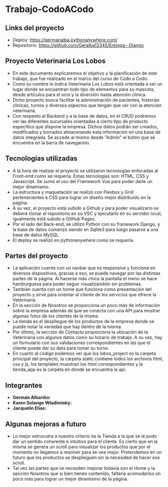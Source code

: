 # Trabajo-CodoACodo

## Links del proyecto

- Deploy: https://germanalba.pythonanywhere.com/
- Repositorio: https://github.com/Geralba12345/Entrega--Django

## Proyecto Veterinaria Los Lobos

- En este documento explicaremos el objetivo y la planificación de este trabajo, que fue realizado en el marco del curso de Codo a Codo.
- Como su nombre lo indica Veterinaria Los Lobos está orientada a ser un lugar donde se encuentran todo tipo de elementos para su mascota, desde artículos para el ocio y la diversión hasta atención clínica.
- Dicho proyecto busca facilitar la administración de pacientes, historias clínicas, turnos y diversos aspectos que tengan que ver con la atención veterinaria.
- Con respexto al Backend y a la base de datos, en el CRUD podremos ver las diferentes sucursales orientadas a cierto tipo de producto específico que dispone la empresa. Dichos datos podrán ser creados, modificados y borrados almacenando esta información en una base de datos integrada. Se accede al mismo desde "Admin" el botón que se encuentra en la barra de navegación.

## Tecnologías utilizadas

- A la hora de realizar el proyecto se utilizaron tecnologías enfocadas al Front-end como se requería. Estas tecnologías son: HTML, CSS y Javascript. Se sumó el uso del Framework Vue para poder darle un mejor dinamismo.
- La estructura y maquetación se realizó con Flexbox y Grid pertenecientes a CSS para lograr un diseño mejor distribuido en la página.
- A su vez, el proyecto está subido a Github y para poder visualizarlo se deberá clonar el repositorio en su VSC y ejecutarlo en su servidor local, igualmente está subido a GitHub Pages.
- Por el lado del Back-end, se utilizó Python con su framework Django, y la base de datos comenzó siendo en Sqlite3 para luego pasarse a una base de datos MySQL.
- El deploy se realizó en pythonanywhere como se requería.



## Partes del proyecto

- La aplicación cuenta con un navbar que es responsive y funciona en diversos dispositivos, gracias a eso, se puede navegar por las distintas partes de la página. Al hacerse más chica la pantalla el menú se hace hamburguesa para poder seguir visualizándolo sin problemas.
- También cuenta con un home que funciona como presentación del proyecto y sirve para orientar al cliente de los servicios que ofrece la Veterinaria.
- En la sección de Nosotros se proporciona un poco más de información sobre la empresa además de que se conecta con una API para mostrar algunas fotos de los clientes de la misma.
- La tienda es el despliegue de los productos de la empresa donde se puede notar la variedad que hay dentro de la misma.
- Por último, la sección de Contacto proporciona la ubicación de la Veterinaria con algunos datos como su horario de trabajo. A su vez, hay un formulario con sus validaciones correspondientes en las que el cliente puede dar su data para tomar su turno.
- En cuanto al código podemos ver que los lobos_project es la carpeta principal del proyecto, la carpeta static contiene todos los archivos html, css y js, los templates muestran los html correspondientes y la tienda_app es la carpeta en donde se encuentra la api.

## Integrantes

- **Germán Albariño:**
- **Karen Solange Wladimisky:**
- **Jacquelin Elías:** 


## Algunas mejoras a futuro

- Lo mejor estrucutra a nuestro criterio es la Tienda a la que se le pudo dar un sentido coherente e intuitivo para el cliente. Es cierto que en la misma se genera un scroll para visualizar los productos que por el momento no llegamos a resolver para se vea mejor. Pretendemos en un futuro que los productos se desplieguen sin la necesidad de hacer ese scroll.
- Tal vez las partes que se necesiten mejorar todavía son el Home y la sección Nosotros que si bien tienen contenido, faltaría acomodarlos un poco más para lograr un mejor dinamismo de la página.
